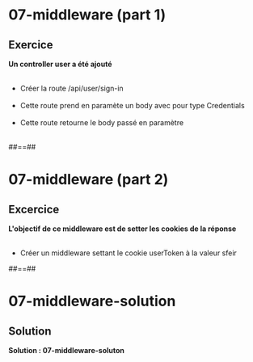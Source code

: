 <!-- .slide: class="exercice" -->
# 07-middleware (part 1)
## Exercice
**Un controller user a été ajouté**<br><br>

- Créer la route /api/user/sign-in <br><br>
- Cette route prend en paramète un body avec pour type Credentials <br><br>
- Cette route retourne le body passé  en paramètre <br><br>

##==##

<!-- .slide: class="exercice"-->
# 07-middleware (part 2)
## Excercice

**L'objectif de ce middleware est de setter les cookies de la réponse** <br><br>

- Créer un middleware settant le cookie userToken à la valeur sfeir

##==##

<!--.slide: class="exercice"-->
# 07-middleware-solution
## Solution
**Solution : 07-middleware-soluton** 
<!-- .element: class="full-center" -->
